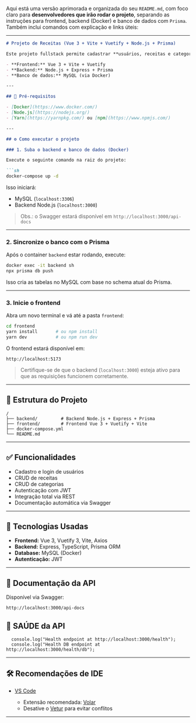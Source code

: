 Aqui está uma versão aprimorada e organizada do seu `README.md`, com foco claro para **desenvolvedores que irão rodar o projeto**, separando as instruções para frontend, backend (Docker) e banco de dados com `Prisma`. Também inclui comandos com explicação e links úteis:

---

````md
# Projeto de Receitas (Vue 3 + Vite + Vuetify + Node.js + Prisma)

Este projeto fullstack permite cadastrar **usuários, receitas e categorias**, com autenticação via JWT, usando:

- **Frontend:** Vue 3 + Vite + Vuetify
- **Backend:** Node.js + Express + Prisma
- **Banco de dados:** MySQL (via Docker)

---

## 🧰 Pré-requisitos

- [Docker](https://www.docker.com/)
- [Node.js](https://nodejs.org/)
- [Yarn](https://yarnpkg.com/) ou [npm](https://www.npmjs.com/)

---

## ⚙️ Como executar o projeto

### 1. Suba o backend e banco de dados (Docker)

Execute o seguinte comando na raiz do projeto:

```sh
docker-compose up -d
````

Isso iniciará:

* MySQL (`localhost:3306`)
* Backend Node.js (`localhost:3000`)

> Obs.: o Swagger estará disponível em `http://localhost:3000/api-docs`

---

### 2. Sincronize o banco com o Prisma

Após o container `backend` estar rodando, execute:

```sh
docker exec -it backend sh
npx prisma db push
```

Isso cria as tabelas no MySQL com base no schema atual do Prisma.

---

### 3. Inicie o frontend

Abra um novo terminal e vá até a pasta `frontend`:

```sh
cd frontend
yarn install       # ou npm install
yarn dev           # ou npm run dev
```

O frontend estará disponível em:

```
http://localhost:5173
```

> Certifique-se de que o backend (`localhost:3000`) esteja ativo para que as requisições funcionem corretamente.

---

## 📁 Estrutura do Projeto

```
/
├── backend/         # Backend Node.js + Express + Prisma
├── frontend/        # Frontend Vue 3 + Vuetify + Vite
├── docker-compose.yml
└── README.md
```

---

## ✅ Funcionalidades

* Cadastro e login de usuários
* CRUD de receitas
* CRUD de categorias
* Autenticação com JWT
* Integração total via REST
* Documentação automática via Swagger

---

## 🚀 Tecnologias Usadas

* **Frontend:** Vue 3, Vuetify 3, Vite, Axios
* **Backend:** Express, TypeScript, Prisma ORM
* **Database:** MySQL (Docker)
* **Autenticação:** JWT

---

## 🧪 Documentação da API

Disponível via Swagger:

```
http://localhost:3000/api-docs
```

## 🧪 SAÚDE da API

```
  console.log("Health endpoint at http://localhost:3000/health");
  console.log("Health DB endpoint at http://localhost:3000/health/db");
```

---

## 🛠️ Recomendações de IDE

* [VS Code](https://code.visualstudio.com/)

  * Extensão recomendada: [Volar](https://marketplace.visualstudio.com/items?itemName=Vue.volar)
  * Desative o [Vetur](https://marketplace.visualstudio.com/items?itemName=octref.vetur) para evitar conflitos

---

